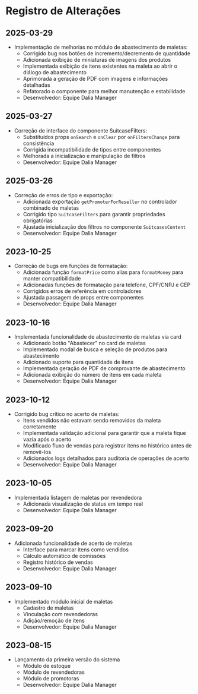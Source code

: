 
# Registro de Alterações

## 2025-03-29
- Implementação de melhorias no módulo de abastecimento de maletas:
  - Corrigido bug nos botões de incremento/decremento de quantidade
  - Adicionada exibição de miniaturas de imagens dos produtos
  - Implementada exibição de itens existentes na maleta ao abrir o diálogo de abastecimento
  - Aprimorada a geração de PDF com imagens e informações detalhadas
  - Refatorado o componente para melhor manutenção e estabilidade
  - Desenvolvedor: Equipe Dalia Manager

## 2025-03-27
- Correção de interface do componente SuitcaseFilters:
  - Substituídos props `onSearch` e `onClear` por `onFiltersChange` para consistência
  - Corrigida incompatibilidade de tipos entre componentes
  - Melhorada a inicialização e manipulação de filtros
  - Desenvolvedor: Equipe Dalia Manager

## 2025-03-26
- Correção de erros de tipo e exportação:
  - Adicionada exportação `getPromoterForReseller` no controlador combinado de maletas
  - Corrigido tipo `SuitcaseFilters` para garantir propriedades obrigatórias
  - Ajustada inicialização dos filtros no componente `SuitcasesContent`
  - Desenvolvedor: Equipe Dalia Manager

## 2023-10-25
- Correção de bugs em funções de formatação:
  - Adicionada função `formatPrice` como alias para `formatMoney` para manter compatibilidade
  - Adicionadas funções de formatação para telefone, CPF/CNPJ e CEP
  - Corrigidos erros de referência em controladores
  - Ajustada passagem de props entre componentes
  - Desenvolvedor: Equipe Dalia Manager

## 2023-10-16
- Implementada funcionalidade de abastecimento de maletas via card
  - Adicionado botão "Abastecer" no card de maletas
  - Implementado modal de busca e seleção de produtos para abastecimento
  - Adicionado suporte para quantidade de itens
  - Implementada geração de PDF de comprovante de abastecimento
  - Adicionada exibição do número de itens em cada maleta
  - Desenvolvedor: Equipe Dalia Manager

## 2023-10-12
- Corrigido bug crítico no acerto de maletas:
  - Itens vendidos não estavam sendo removidos da maleta corretamente
  - Implementada validação adicional para garantir que a maleta fique vazia após o acerto
  - Modificado fluxo de vendas para registrar itens no histórico antes de removê-los
  - Adicionados logs detalhados para auditoria de operações de acerto
  - Desenvolvedor: Equipe Dalia Manager

## 2023-10-05
- Implementada listagem de maletas por revendedora
  - Adicionada visualização de status em tempo real
  - Desenvolvedor: Equipe Dalia Manager

## 2023-09-20
- Adicionada funcionalidade de acerto de maletas
  - Interface para marcar itens como vendidos
  - Cálculo automático de comissões
  - Registro histórico de vendas
  - Desenvolvedor: Equipe Dalia Manager

## 2023-09-10
- Implementado módulo inicial de maletas
  - Cadastro de maletas
  - Vinculação com revendedoras
  - Adição/remoção de itens
  - Desenvolvedor: Equipe Dalia Manager

## 2023-08-15
- Lançamento da primeira versão do sistema
  - Módulo de estoque
  - Módulo de revendedoras
  - Módulo de promotoras
  - Desenvolvedor: Equipe Dalia Manager
